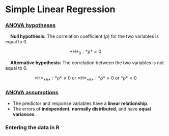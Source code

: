 
# Simple Linear Regression

### [ANOVA hypotheses](https://online.stat.psu.edu/stat500/lesson/10/10.2)

    **Null hypothesis:** The correlation coefficient (*ρ*) for the two
variables is equal to 0.

<center>
*H*<sub>0</sub> : *ρ* = 0
</center>

    **Alternative hypothesis:** The correlation between the two
variables is not equal to 0.

<center>
*H*<sub>*A*</sub> : *ρ* ≠ 0 or *H*<sub>*A*</sub> : *ρ* &gt; 0 or
*ρ* &lt; 0
</center>

### [ANOVA assumptions](https://online.stat.psu.edu/stat500/lesson/10/10.2/10.2.1)

-   The predictor and response variables have a **linear relationship**.
-   The errors of **independent**, **normally distributed**, and have
    **equal variances**.

### Entering the data in R
